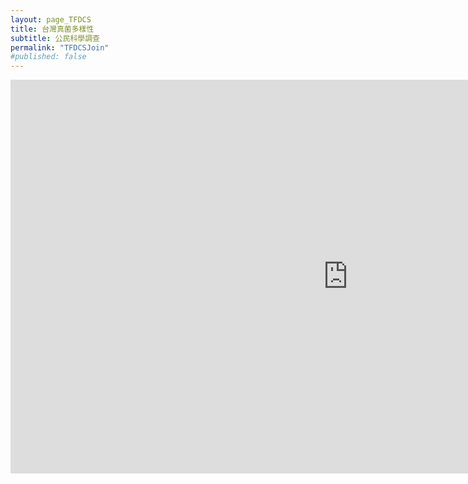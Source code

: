 ```yaml
---
layout: page_TFDCS
title: 台灣真菌多樣性
subtitle: 公民科學調查
permalink: "TFDCSJoin"
#published: false
---
```

<p align="center">
  <iframe width="1080" height="630" src="https://www.youtube.com/embed/uhwUdjM_cno" frameborder="0" allow="autoplay; encrypted-media" allowfullscreen></iframe>
</p>
